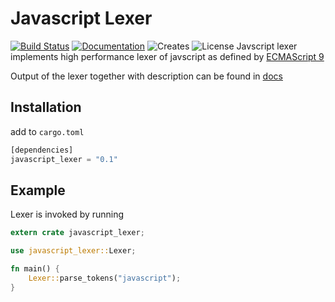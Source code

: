 # Javascript Lexer

[![Build Status](https://travis-ci.com/retep007/javascript-lexer.svg?branch=master)](https://travis-ci.com/retep007/javascript-lexer)
[![Documentation](https://docs.rs/javascript_lexer/badge.svg)](https://docs.rs/crate/javascript_lexer/)
![Creates](https://img.shields.io/crates/v/javascript_lexer.svg)
![License](https://img.shields.io/crates/l/javascript_lexer.svg)
Javscript lexer implements high performance lexer of javscript as defined by [ECMAScript 9](http://www.ecma-international.org/ecma-262/9.0/index.html)

Output of the lexer together with description can be found in [docs](https://docs.rs/crate/javascript_lexer/)

## Installation

add to `cargo.toml`

``` rust
[dependencies]
javascript_lexer = "0.1"
```

## Example

Lexer is invoked by running

``` rust
extern crate javascript_lexer;

use javascript_lexer::Lexer;

fn main() {
    Lexer::parse_tokens("javascript");
}
```